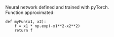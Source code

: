 Neural network defined and trained with pyTorch.  
Function approximated: 
``` 
def myFun(x1, x2):
    f = x1 * np.exp(-x1**2-x2**2)
    return f
```
